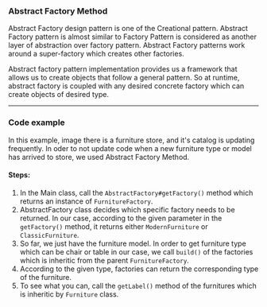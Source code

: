 ### Abstract Factory Method
Abstract Factory design pattern is one of the Creational pattern. Abstract Factory pattern is almost similar to Factory Pattern is considered as another layer of abstraction over factory pattern. Abstract Factory patterns work around a super-factory which creates other factories.

Abstract factory pattern implementation provides us a framework that allows us to create objects that follow a general pattern. So at runtime, abstract factory is coupled with any desired concrete factory which can create objects of desired type.
___
### Code example 

In this example, image there is a furniture store, and it's catalog is updating frequently. 
In oder to not update code when a new furniture type or model has arrived to store, we used Abstract Factory Method.


#### Steps: 
1. In the Main class, call the ```AbstractFactory#getFactory()``` method which returns an instance of ```FurnitureFactory```.
2. AbstractFactory class decides which specific factory needs to be returned. In our case, according to the given parameter in the ```getFactory()``` method,
it returns either ```ModernFurniture``` or ```ClassicFurniture```.
3. So far, we just have the furniture model. In order to get furniture type which can be chair or table in our case, we call ```build()``` of the factories which is inheritic from the parent ```FurnitureFactory```.
4. According to the given type, factories can return the corresponding type of the furniture. 
5. To see what you can, call the ```getLabel()``` method of the furnitures which is inheritic by ```Furniture``` class.
